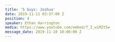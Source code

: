 ```yaml
---
title: '5 Guys: Joshua'
date: 2019-11-11 03:37:00 Z
position: 4
speaker: Ethan Harrington
media: https://www.youtube.com/embed/T_I_wiMZt5w
message_date: 2019-11-10 10:00:00 Z
---
```


